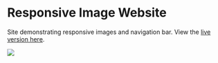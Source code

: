 # Responsive Image Website

Site demonstrating responsive images and navigation bar. View the [live version here](https://aekari.github.io/Responsive-Image-Website/).

![](https://i.imgur.com/JrU0roi.png)
